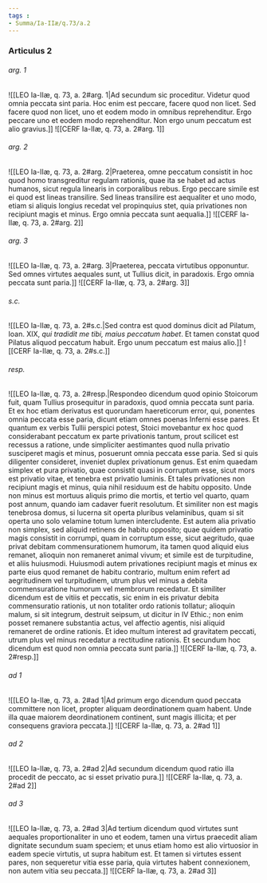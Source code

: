 ```yaml
---
tags : 
- Summa/Ia-IIæ/q.73/a.2
---
```


### Articulus 2

###### arg. 1
![[LEO Ia-IIæ, q. 73, a. 2#arg. 1|Ad secundum sic proceditur. Videtur quod omnia peccata sint paria. Hoc enim est peccare, facere quod non licet. Sed facere quod non licet, uno et eodem modo in omnibus reprehenditur. Ergo peccare uno et eodem modo reprehenditur. Non ergo unum peccatum est alio gravius.]]
![[CERF Ia-IIæ, q. 73, a. 2#arg. 1]]

###### arg. 2
![[LEO Ia-IIæ, q. 73, a. 2#arg. 2|Praeterea, omne peccatum consistit in hoc quod homo transgreditur regulam rationis, quae ita se habet ad actus humanos, sicut regula linearis in corporalibus rebus. Ergo peccare simile est ei quod est lineas transilire. Sed lineas transilire est aequaliter et uno modo, etiam si aliquis longius recedat vel propinquius stet, quia privationes non recipiunt magis et minus. Ergo omnia peccata sunt aequalia.]]
![[CERF Ia-IIæ, q. 73, a. 2#arg. 2]]

###### arg. 3
![[LEO Ia-IIæ, q. 73, a. 2#arg. 3|Praeterea, peccata virtutibus opponuntur. Sed omnes virtutes aequales sunt, ut Tullius dicit, in paradoxis. Ergo omnia peccata sunt paria.]]
![[CERF Ia-IIæ, q. 73, a. 2#arg. 3]]

###### s.c.
![[LEO Ia-IIæ, q. 73, a. 2#s.c.|Sed contra est quod dominus dicit ad Pilatum, Ioan. XIX, *qui tradidit me tibi, maius peccatum habet*. Et tamen constat quod Pilatus aliquod peccatum habuit. Ergo unum peccatum est maius alio.]]
![[CERF Ia-IIæ, q. 73, a. 2#s.c.]]

###### resp.
![[LEO Ia-IIæ, q. 73, a. 2#resp.|Respondeo dicendum quod opinio Stoicorum fuit, quam Tullius prosequitur in paradoxis, quod omnia peccata sunt paria. Et ex hoc etiam derivatus est quorundam haereticorum error, qui, ponentes omnia peccata esse paria, dicunt etiam omnes poenas Inferni esse pares. Et quantum ex verbis Tullii perspici potest, Stoici movebantur ex hoc quod considerabant peccatum ex parte privationis tantum, prout scilicet est recessus a ratione, unde simpliciter aestimantes quod nulla privatio susciperet magis et minus, posuerunt omnia peccata esse paria. Sed si quis diligenter consideret, inveniet duplex privationum genus. Est enim quaedam simplex et pura privatio, quae consistit quasi in corruptum esse, sicut mors est privatio vitae, et tenebra est privatio luminis. Et tales privationes non recipiunt magis et minus, quia nihil residuum est de habitu opposito. Unde non minus est mortuus aliquis primo die mortis, et tertio vel quarto, quam post annum, quando iam cadaver fuerit resolutum. Et similiter non est magis tenebrosa domus, si lucerna sit operta pluribus velaminibus, quam si sit operta uno solo velamine totum lumen intercludente. Est autem alia privatio non simplex, sed aliquid retinens de habitu opposito; quae quidem privatio magis consistit in corrumpi, quam in corruptum esse, sicut aegritudo, quae privat debitam commensurationem humorum, ita tamen quod aliquid eius remanet, alioquin non remaneret animal vivum; et simile est de turpitudine, et aliis huiusmodi. Huiusmodi autem privationes recipiunt magis et minus ex parte eius quod remanet de habitu contrario, multum enim refert ad aegritudinem vel turpitudinem, utrum plus vel minus a debita commensuratione humorum vel membrorum recedatur. Et similiter dicendum est de vitiis et peccatis, sic enim in eis privatur debita commensuratio rationis, ut non totaliter ordo rationis tollatur; alioquin malum, si sit integrum, destruit seipsum, ut dicitur in IV Ethic.; non enim posset remanere substantia actus, vel affectio agentis, nisi aliquid remaneret de ordine rationis. Et ideo multum interest ad gravitatem peccati, utrum plus vel minus recedatur a rectitudine rationis. Et secundum hoc dicendum est quod non omnia peccata sunt paria.]]
![[CERF Ia-IIæ, q. 73, a. 2#resp.]]

###### ad 1
![[LEO Ia-IIæ, q. 73, a. 2#ad 1|Ad primum ergo dicendum quod peccata committere non licet, propter aliquam deordinationem quam habent. Unde illa quae maiorem deordinationem continent, sunt magis illicita; et per consequens graviora peccata.]]
![[CERF Ia-IIæ, q. 73, a. 2#ad 1]]

###### ad 2
![[LEO Ia-IIæ, q. 73, a. 2#ad 2|Ad secundum dicendum quod ratio illa procedit de peccato, ac si esset privatio pura.]]
![[CERF Ia-IIæ, q. 73, a. 2#ad 2]]

###### ad 3
![[LEO Ia-IIæ, q. 73, a. 2#ad 3|Ad tertium dicendum quod virtutes sunt aequales proportionaliter in uno et eodem, tamen una virtus praecedit aliam dignitate secundum suam speciem; et unus etiam homo est alio virtuosior in eadem specie virtutis, ut supra habitum est. Et tamen si virtutes essent pares, non sequeretur vitia esse paria, quia virtutes habent connexionem, non autem vitia seu peccata.]]
![[CERF Ia-IIæ, q. 73, a. 2#ad 3]]

